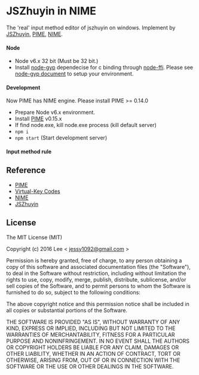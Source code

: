 JSZhuyin in NIME
=============
The 'real' input method editor of jszhuyin on windows. Implement by [JSZhuyin](https://timdream.org/jszhuyin/ ), [PIME](https://github.com/EasyIME/PIME), [NIME](https://github.com/EasyIME/NIME).


#### Node

- Node v6.x 32 bit (Must be 32 bit.)
- Install [node-gyp](https://github.com/nodejs/node-gyp) dependecise for c binding through [node-ffi](https://github.com/node-ffi/node-ffi). Please see [node-gyp document](https://github.com/nodejs/node-gyp#installation) to setup your environment.


#### Development

Now PIME has NIME engine. Please install PIME >= 0.14.0

- Prepare Node v6.x environment.
- Install [PIME](https://github.com/EasyIME/PIME/releases) v0.15.x
- If find node.exe, kill node.exe process (kill default server)
- `npm i`
- `npm start` (Start development server)


#### Input method rule


## Reference

- [PIME](https://github.com/EasyIME/PIME)
- [Virtual-Key Codes](https://msdn.microsoft.com/zh-tw/library/windows/desktop/dd375731%28v=vs.85%29.aspx)
- [NIME](https://github.com/EasyIME/NIME)
- [JSZhuyin](https://timdream.org/jszhuyin/ )


## License

The MIT License (MIT)

Copyright (c) 2016 Lee  < jessy1092@gmail.com >

Permission is hereby granted, free of charge, to any person obtaining a copy of
this software and associated documentation files (the "Software"), to deal in
the Software without restriction, including without limitation the rights to
use, copy, modify, merge, publish, distribute, sublicense, and/or sell copies of
the Software, and to permit persons to whom the Software is furnished to do so,
subject to the following conditions:

The above copyright notice and this permission notice shall be included in all
copies or substantial portions of the Software.

THE SOFTWARE IS PROVIDED "AS IS", WITHOUT WARRANTY OF ANY KIND, EXPRESS OR
IMPLIED, INCLUDING BUT NOT LIMITED TO THE WARRANTIES OF MERCHANTABILITY, FITNESS
FOR A PARTICULAR PURPOSE AND NONINFRINGEMENT. IN NO EVENT SHALL THE AUTHORS OR
COPYRIGHT HOLDERS BE LIABLE FOR ANY CLAIM, DAMAGES OR OTHER LIABILITY, WHETHER
IN AN ACTION OF CONTRACT, TORT OR OTHERWISE, ARISING FROM, OUT OF OR IN
CONNECTION WITH THE SOFTWARE OR THE USE OR OTHER DEALINGS IN THE SOFTWARE.
